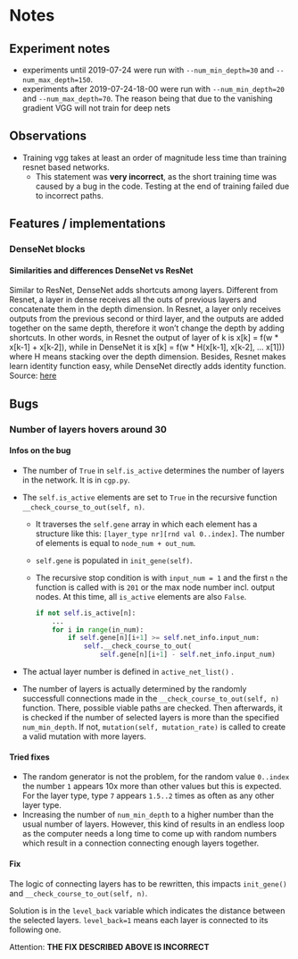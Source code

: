 # Notes

## Experiment notes

* experiments until 2019-07-24 were run with `--num_min_depth=30` and `--num_max_depth=150`.
* experiments after 2019-07-24-18-00 were run with `--num_min_depth=20` and `--num_max_depth=70`. The reason being that due to the vanishing gradient VGG will not train for deep nets

## Observations

* Training vgg takes at least an order of magnitude less time than training
  resnet based networks.
  * This statement was **very incorrect**, as the short training time was caused
    by a bug in the code. Testing at the end of training failed due to incorrect
    paths.

## Features / implementations

### DenseNet blocks

#### Similarities and differences DenseNet vs ResNet

Similar to ResNet, DenseNet adds shortcuts among layers. Different from Resnet,
a layer in dense receives all the outs of previous layers and concatenate them
in the depth dimension. In Resnet, a layer only receives outputs from the
previous second or third layer, and the outputs are added together on the same
depth, therefore it won’t change the depth by adding shortcuts. In other words,
in Resnet the output of layer of k is x[k] = f(w * x[k-1] + x[k-2]), while in
DenseNet it is x[k] = f(w * H(x[k-1], x[k-2], … x[1])) where H means stacking
over the depth dimension. Besides, Resnet makes learn identity function easy,
while DenseNet directly adds identity function.
Source: [here](https://medium.com/@smallfishbigsea/densenet-2b0889854a92)

## Bugs

### Number of layers hovers around 30

#### Infos on the bug

* The number of `True` in `self.is_active` determines the number of layers in
  the network. It is in `cgp.py`.
* The `self.is_active` elements are set to `True` in the recursive function
  `__check_course_to_out(self, n)`.
  * It traverses the `self.gene` array in which each element has a structure
    like this: `[layer_type nr][rnd val 0..index]`. The number of elements is
    equal to `node_num + out_num`.
  * `self.gene` is populated in `init_gene(self)`.
  * The recursive stop condition is with `input_num = 1` and the first `n` the
    function is called with is `201` or the max node number incl. output nodes.
    At this time, all `is_active` elements are also `False`.

    ```python
    if not self.is_active[n]:
        ...
        for i in range(in_num):
            if self.gene[n][i+1] >= self.net_info.input_num:
                self.__check_course_to_out(
                    self.gene[n][i+1] - self.net_info.input_num)
    ```

* The actual layer number is defined in `active_net_list()` .

* The number of layers is actually determined by the randomly successfull
  connections made in the `__check_course_to_out(self, n)` function. There,
  possible viable paths are checked. Then afterwards, it is checked if the
  number of selected layers is more than the specified `num_min_depth`. If not,
  `mutation(self, mutation_rate)` is called to create a valid mutation with
  more layers.

#### Tried fixes

* The random generator is not the problem, for the random value `0..index` the
  number `1` appears 10x more than other values but this is expected. For the
  layer type, type `7` appears `1.5..2` times as often as any other layer type.
* Increasing the number of `num_min_depth` to a higher number than the usual
  number of layers. However, this kind of results in an endless loop as the
  computer needs a long time to come up with random numbers which result in a
  connection connecting enough layers together.

#### Fix

The logic of connecting layers has to be rewritten, this impacts `init_gene()`
and `__check_course_to_out(self, n)`.

Solution is in the `level_back` variable which indicates the distance between
the selected layers. `level_back=1` means each layer is connected to its following
one.

Attention: **THE FIX DESCRIBED ABOVE IS INCORRECT**
